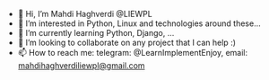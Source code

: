 - 👋 Hi, I’m Mahdi Haghverdi @LIEWPL
- 👀 I’m interested in Python, Linux and technologies around these...
- 🌱 I’m currently learning Python, Django, ...
- 💞️ I’m looking to collaborate on any project that I can help :)
- 📫 How to reach me: telegram: @LearnImplementEnjoy,
email: mahdihaghverdiliewpl@gmail.com 


<!---
LIEWPL/LIEWPL is a ✨ special ✨ repository because its `README.md` (this file) appears on your GitHub profile.
You can click the Preview link to take a look at your changes.
--->
